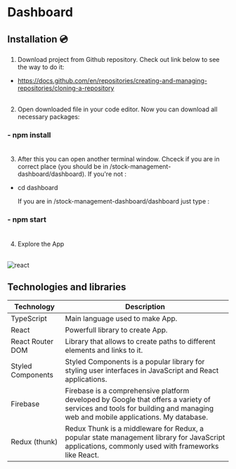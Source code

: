 #  Dashboard <br/>

## Installation 💿<br/>

1. Download project from Github repository. Check out link below to see the way to do it:<br/>

- https://docs.github.com/en/repositories/creating-and-managing-repositories/cloning-a-repository<br/><br/>


2. Open downloaded file in your code editor. Now you can download all necessary packages:<br/>

### - npm install<br/><br/>


3. After this you can open another terminal window. Chceck if you are in correct place (you should be in /stock-management-dashboard/dashboard). If you're not :<br/>

- cd dashboard<br/>

  If you are in /stock-management-dashboard/dashboard just type :<br/>

### - npm start <br/><br/>


4. Explore the App <br/><br/>


![react](https://user-images.githubusercontent.com/95884784/254389208-fec42ab3-2dee-4db3-8905-39abc6f01b99.png)
## Technologies and libraries

| Technology | Description | 
| --- | --- |
| TypeScript | Main language used to make App. | 
| React | Powerfull library to create App. |  
| React Router DOM| Library that allows to create paths to different elements and links to it. |
| Styled Components | Styled Components is a popular library for styling user interfaces in JavaScript and React applications. |
| Firebase | Firebase is a comprehensive platform developed by Google that offers a variety of services and tools for building and managing web and mobile applications. My database.  |
| Redux (thunk) | Redux Thunk is a middleware for Redux, a popular state management library for JavaScript applications, commonly used with frameworks like React. |


